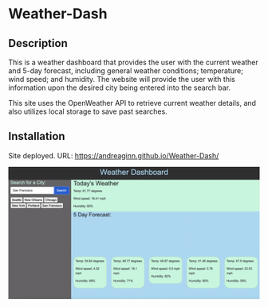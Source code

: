 # Weather-Dash

## Description

This is a weather dashboard that provides the user with the 
current weather and 5-day forecast, including general weather conditions; temperature; wind speed; and humidity. The website 
will provide the user with this information upon the desired city
being entered into the search bar. 

This site uses the OpenWeather API to retrieve current weather details, and also utilizes local storage to save past searches.


## Installation

Site deployed. URL: https://andreaginn.github.io/Weather-Dash/

![dash screenshot](weatherdashscreenshot.jpg)